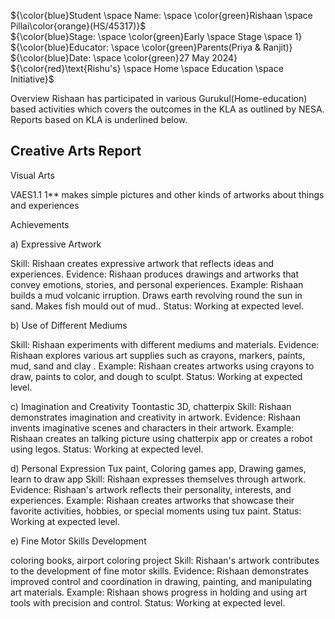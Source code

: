 ${\color{blue}Student \space Name: \space \color{green}Rishaan \space Pillai\color{orange}(HS/45317)}$<br>
${\color{blue}Stage: \space \color{green}Early \space Stage \space 1}<br>
${\color{blue}Educator: \space \color{green}Parents(Priya & Ranjit)}<br>
${\color{blue}Date: \space \color{green}27 May 2024}<br>
${\color{red}\text{Rishu's} \space Home \space Education \space Initiative}$


Overview
Rishaan has participated in various Gurukul(Home-education) based activities which covers the outcomes in the KLA as outlined by NESA. Reports based on KLA is underlined below.

Creative Arts Report
------------------

Visual Arts 
  
VAES1.1
1** makes simple pictures and other kinds of artworks about things and experiences

Achievements

a) Expressive Artwork

Skill: Rishaan creates expressive artwork that reflects ideas and experiences.
Evidence: Rishaan produces drawings and artworks that convey emotions, stories, and personal experiences.
Example: Rishaan builds a mud volcanic irruption. Draws earth revolving round the sun in sand. Makes fish mould out of mud..
Status: Working at expected level.

b) Use of Different Mediums

Skill: Rishaan experiments with different mediums and materials.
Evidence: Rishaan explores various art supplies such as crayons, markers, paints, mud, sand and clay .
Example: Rishaan creates artworks using crayons to draw, paints to color, and dough to sculpt.
Status: Working at expected level.

c) Imagination and Creativity
Toontastic 3D, chatterpix
Skill: Rishaan demonstrates imagination and creativity in artwork.
Evidence: Rishaan invents imaginative scenes and characters in their artwork.
Example: Rishaan creates an talking picture using chatterpix app or creates a robot using legos.
Status: Working at expected level.

d) Personal Expression
Tux paint, Coloring games app, Drawing games, learn to draw app
Skill: Rishaan expresses themselves through artwork.
Evidence: Rishaan's artwork reflects their personality, interests, and experiences.
Example: Rishaan creates artworks that showcase their favorite activities, hobbies, or special moments using tux paint.
Status: Working at expected level.

e) Fine Motor Skills Development

coloring books, airport coloring project 
Skill: Rishaan's artwork contributes to the development of fine motor skills.
Evidence: Rishaan demonstrates improved control and coordination in drawing, painting, and manipulating art materials.
Example: Rishaan shows progress in holding and using art tools with precision and control.
Status: Working at expected level.
